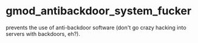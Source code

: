 # gmod_antibackdoor_system_fucker
prevents the use of anti-backdoor software (don't go crazy hacking into servers with backdoors, eh?).
